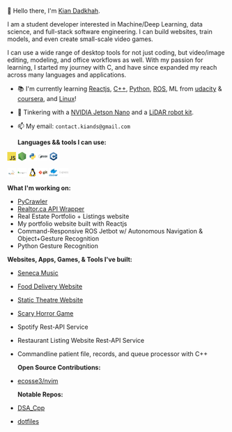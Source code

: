 
👋 Hello there, I'm [Kian Dadkhah](https://www.linkedin.com/in/kian-dadkhah-019156163/).

I am a student developer interested in Machine/Deep Learning, data science, and full-stack software engineering. I can build websites, train models, and even create small-scale video games. 

I can use a wide range of desktop tools for not just coding, but video/image editing, modeling, and office workflows as well. With my passion for learning, I started my journey with C, and have since expanded my reach across many languages and applications. 

- 📚 I'm currently learning [Reactjs](https://reactjs.org/), [C++](https://isocpp.org), [Python](https://python.org), [ROS](https://ros.org/), ML from [udacity](https://www.udacity.com/courses/ud120) & [coursera](https://www.coursera.org/learn/machine-learning), and [Linux](https://www.linuxfoundation.org/)!
- 🔧 Tinkering with a [NVIDIA Jetson Nano](https://www.nvidia.com/en-us/autonomous-machines/embedded-systems/jetson-nano/education-projects/) and a [LiDAR robot kit](https://www.waveshare.com/jetbot-2gb-ai-kit-for-aws.htm).
- 📫 My email: `contact.kiands@gmail.com`

  **Languages && tools I can use:**  

[<code><img height="20" src="https://raw.githubusercontent.com/github/explore/80688e429a7d4ef2fca1e82350fe8e3517d3494d/topics/javascript/javascript.png"></code>](https://www.javascript.com/)
[<code><img height="20" src="https://raw.githubusercontent.com/github/explore/80688e429a7d4ef2fca1e82350fe8e3517d3494d/topics/nodejs/nodejs.png"></code>](https://nodejs.org/)
[<code><img height="20" src="https://raw.githubusercontent.com/github/explore/80688e429a7d4ef2fca1e82350fe8e3517d3494d/topics/python/python.png"></code>](https://www.python.org/)
[<code><img height="20" src="https://raw.githubusercontent.com/github/explore/80688e429a7d4ef2fca1e82350fe8e3517d3494d/topics/bash/bash.png"></code>](https://www.gnu.org/software/bash/)
[<code><img height="20" src="https://raw.githubusercontent.com/github/explore/80688e429a7d4ef2fca1e82350fe8e3517d3494d/topics/cpp/cpp.png"></code>](https://en.wikipedia.org/wiki/C%2B%2B)


[<code><img height="20" src="https://raw.githubusercontent.com/github/explore/80688e429a7d4ef2fca1e82350fe8e3517d3494d/topics/mysql/mysql.png"></code>](https://www.mysql.com/)
[<code><img height="20" src="https://raw.githubusercontent.com/github/explore/80688e429a7d4ef2fca1e82350fe8e3517d3494d/topics/mongodb/mongodb.png"></code>](https://www.mongodb.com/)
[<code><img height="20" src="https://raw.githubusercontent.com/github/explore/80688e429a7d4ef2fca1e82350fe8e3517d3494d/topics/linux/linux.png"></code>](https://www.linux.org/)
[<code><img height="20" src="https://raw.githubusercontent.com/github/explore/80688e429a7d4ef2fca1e82350fe8e3517d3494d/topics/git/git.png"></code>](https://github.com/)
[<code><img height="20" src="https://raw.githubusercontent.com/github/explore/80688e429a7d4ef2fca1e82350fe8e3517d3494d/topics/docker/docker.png"></code>](https://www.docker.com/)
[<code><img height="20" src="https://raw.githubusercontent.com/github/explore/80688e429a7d4ef2fca1e82350fe8e3517d3494d/topics/express/express.png"></code>](https://expressjs.com/)    
  
  
  **What I'm working on:**  
- [PyCrawler](https://github.com/techapostle/PyCrawler)
- [Realtor.ca API Wrapper](https://github.com/techapostle/realtorca)
- Real Estate Portfolio + Listings website
- My portfolio website built with Reactjs
- Command-Responsive ROS Jetbot w/ Autonomous Navigation & Object+Gesture Recognition  
- Python Gesture Recognition  
  
**Websites, Apps, Games, & Tools I've built:**  
- [Seneca Music](https://kiansenecamusic.vercel.app/newReleases)
- [Food Delivery Website](https://mealfresh-kian-12623.herokuapp.com/)
- [Static Theatre Website](https://github.com/techapostle/WEB222-Final)
- [Scary Horror Game](https://github.com/techapostle/ScaryHorrorGame)
- Spotify Rest-API Service
- Restaurant Listing Website Rest-API Service
- Commandline patient file, records, and queue processor with C++  
  
  **Open Source Contributions:**  
- [ecosse3/nvim](https://github.com/ecosse3/nvim)  
  
  **Notable Repos:**  
 - [DSA_Cpp](https://github.com/techapostle/DSA_Cpp)  
 - [dotfiles](https://github.com/techapostle/dotfiles)
